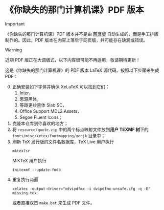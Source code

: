 # 《你缺失的那门计算机课》PDF 版本

> [!important]
> 《你缺失的那门计算机课》PDF 版本并不是由 [网页版](https://www.criwits.top/missing) 自动生成的，而是手工排版制作的。因此，PDF 版本在内容上落后于网页版，并可能存在缺漏或错误。

> [!warning]
> 近期 PDF 版正在大调版式，以下内容很可能不再适用，敬请期待更新！

这是《你缺失的那门计算机课》的 PDF 版本 LaTeX 源代码。按照以下步骤来生成 PDF：

0. 正确安装如下字体并确保 XeLaTeX 可以找到它们：
   1. Inter，
   2. 思源黑体，
   3. 等距更纱黑体 Slab SC，
   4. Office Support MDL2 Assets，
   5. Segoe Fluent Icons；
1. 克隆本仓库到你喜欢的地方；
2. 将 `resource/quote.zip` 中的两个标点映射文件放到**用户 TEXMF 树**下的 `fonts/misc/xetex/fontmapping/xecjk` 目录中；
3. 刷新 TeX 发行版的文件名数据库，TeX Live 用户执行
   ```
   mktexlsr
   ```
   MiKTeX 用户执行
   ```
   initexmf --update-fndb
   ```
4. 重复执行两遍
   ```
   xelatex -output-driver="xdvipdfmx -i dvipdfmx-unsafe.cfg -q -E" missing.tex
   ```
   或者直接双击 `make.bat` 来生成 PDF 文件。 
